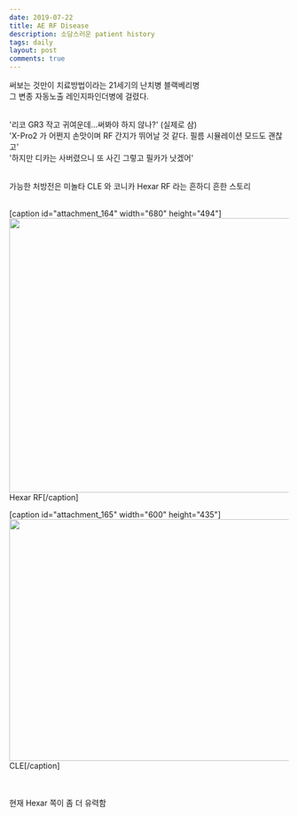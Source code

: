```yaml
---
date: 2019-07-22
title: AE RF Disease
description: 소담스러운 patient history
tags: daily
layout: post
comments: true
---
```


써보는 것만이 치료방법이라는 21세기의 난치병 블랙베리병
<br>
그 변종 자동노출 레인지파인더병에 걸렸다.
<br><br>

'리코 GR3 작고 귀여운데...써봐야 하지 않나?' (실제로 삼)
<br>
'X-Pro2 가 어쩐지 손맛이며 RF 간지가 뛰어날 것 같다. 필름 시뮬레이션 모드도 괜찮고'
<br>
'하지만 디카는 사버렸으니 또 사긴 그렇고 필카가 낫겠어'
<br> <br>

가능한 처방전은 미놀타 CLE 와 코니카 Hexar RF 라는 흔하디 흔한 스토리
<br> <br>

[caption id="attachment_164" width="680" height="494"]<img src="https://n2wb.files.wordpress.com/2019/07/img_2357.jpg" class="size-large wp-image-164" width="680" height="494">Hexar RF[/caption]

[caption id="attachment_165" width="600" height="435"]<img src="https://n2wb.files.wordpress.com/2019/07/img_2360.jpg" class="size-medium wp-image-165" width="600" height="435">CLE[/caption]

<br> <br>
현재 Hexar 쪽이 좀 더 유력함
